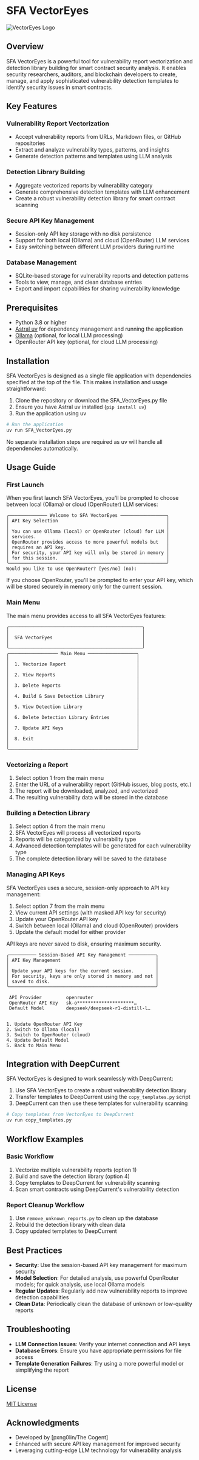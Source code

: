 # SFA VectorEyes

![VectorEyes Logo](vectoreyes_logo.png)

## Overview

SFA VectorEyes is a powerful tool for vulnerability report vectorization and detection library building for smart contract security analysis. It enables security researchers, auditors, and blockchain developers to create, manage, and apply sophisticated vulnerability detection templates to identify security issues in smart contracts.

## Key Features

### Vulnerability Report Vectorization
- Accept vulnerability reports from URLs, Markdown files, or GitHub repositories
- Extract and analyze vulnerability types, patterns, and insights
- Generate detection patterns and templates using LLM analysis

### Detection Library Building
- Aggregate vectorized reports by vulnerability category
- Generate comprehensive detection templates with LLM enhancement
- Create a robust vulnerability detection library for smart contract scanning

### Secure API Key Management
- Session-only API key storage with no disk persistence
- Support for both local (Ollama) and cloud (OpenRouter) LLM services
- Easy switching between different LLM providers during runtime

### Database Management
- SQLite-based storage for vulnerability reports and detection patterns
- Tools to view, manage, and clean database entries
- Export and import capabilities for sharing vulnerability knowledge

## Prerequisites

- Python 3.8 or higher
- [Astral uv](https://astral.sh/uv) for dependency management and running the application
- [Ollama](https://ollama.ai/) (optional, for local LLM processing)
- OpenRouter API key (optional, for cloud LLM processing)

## Installation

SFA VectorEyes is designed as a single file application with dependencies specified at the top of the file. This makes installation and usage straightforward:

1. Clone the repository or download the SFA_VectorEyes.py file
2. Ensure you have Astral uv installed (`pip install uv`)
3. Run the application using uv

```bash
# Run the application
uv run SFA_VectorEyes.py
```

No separate installation steps are required as uv will handle all dependencies automatically.

## Usage Guide

### First Launch

When you first launch SFA VectorEyes, you'll be prompted to choose between local (Ollama) or cloud (OpenRouter) LLM services:

```
╭────────────── Welcome to SFA VectorEyes ─────────────────╮
│ API Key Selection                                        │
│                                                          │
│ You can use Ollama (local) or OpenRouter (cloud) for LLM │
│ services.                                                │
│ OpenRouter provides access to more powerful models but   │
│ requires an API key.                                     │
│ For security, your API key will only be stored in memory │
│ for this session.                                        │
╰──────────────────────────────────────────────────────────╯
Would you like to use OpenRouter? [yes/no] (no):
```

If you choose OpenRouter, you'll be prompted to enter your API key, which will be stored securely in memory only for the current session.

### Main Menu

The main menu provides access to all SFA VectorEyes features:

```
╭─────────────────────────────────────────────────╮
│                                                 │
│  SFA VectorEyes                                 │
│                                                 │
╰─────────────────────────────────────────────────╯
╭────────────────── Main Menu ──────────────────╮
│                                               │
│  1. Vectorize Report                          │
│                                               │
│  2. View Reports                              │
│                                               │
│  3. Delete Reports                            │
│                                               │
│  4. Build & Save Detection Library            │
│                                               │
│  5. View Detection Library                    │
│                                               │
│  6. Delete Detection Library Entries          │
│                                               │
│  7. Update API Keys                           │
│                                               │
│  8. Exit                                      │
│                                               │
╰───────────────────────────────────────────────╯
```

### Vectorizing a Report

1. Select option 1 from the main menu
2. Enter the URL of a vulnerability report (GitHub issues, blog posts, etc.)
3. The report will be downloaded, analyzed, and vectorized
4. The resulting vulnerability data will be stored in the database

### Building a Detection Library

1. Select option 4 from the main menu
2. SFA VectorEyes will process all vectorized reports
3. Reports will be categorized by vulnerability type
4. Advanced detection templates will be generated for each vulnerability type
5. The complete detection library will be saved to the database

### Managing API Keys

SFA VectorEyes uses a secure, session-only approach to API key management:

1. Select option 7 from the main menu
2. View current API settings (with masked API key for security)
3. Update your OpenRouter API key
4. Switch between local (Ollama) and cloud (OpenRouter) providers
5. Update the default model for either provider

API keys are never saved to disk, ensuring maximum security.

```
╭────────── Session-Based API Key Management ──────────╮
│ API Key Management                                   │
│                                                      │
│ Update your API keys for the current session.        │
│ For security, keys are only stored in memory and not │
│ saved to disk.                                       │
╰──────────────────────────────────────────────────────╯
                                                        
 API Provider         openrouter                        
 OpenRouter API Key   sk-o*********************…        
 Default Model        deepseek/deepseek-r1-distill-l…   
                                                        

1. Update OpenRouter API Key
2. Switch to Ollama (local)
3. Switch to OpenRouter (cloud)
4. Update Default Model
5. Back to Main Menu
```

## Integration with DeepCurrent

SFA VectorEyes is designed to work seamlessly with DeepCurrent:

1. Use SFA VectorEyes to create a robust vulnerability detection library
2. Transfer templates to DeepCurrent using the `copy_templates.py` script
3. DeepCurrent can then use these templates for vulnerability scanning

```bash
# Copy templates from VectorEyes to DeepCurrent
uv run copy_templates.py
```

## Workflow Examples

### Basic Workflow

1. Vectorize multiple vulnerability reports (option 1)
2. Build and save the detection library (option 4)
3. Copy templates to DeepCurrent for vulnerability scanning
4. Scan smart contracts using DeepCurrent's vulnerability detection

### Report Cleanup Workflow

1. Use `remove_unknown_reports.py` to clean up the database
2. Rebuild the detection library with clean data
3. Copy updated templates to DeepCurrent

## Best Practices

- **Security**: Use the session-based API key management for maximum security
- **Model Selection**: For detailed analysis, use powerful OpenRouter models; for quick analysis, use local Ollama models
- **Regular Updates**: Regularly add new vulnerability reports to improve detection capabilities
- **Clean Data**: Periodically clean the database of unknown or low-quality reports

## Troubleshooting

- **LLM Connection Issues**: Verify your internet connection and API keys
- **Database Errors**: Ensure you have appropriate permissions for file access
- **Template Generation Failures**: Try using a more powerful model or simplifying the report

## License

[MIT License](LICENSE)

## Acknowledgments

- Developed by [pxng0lin/The Cogent]
- Enhanced with secure API key management for improved security
- Leveraging cutting-edge LLM technology for vulnerability analysis
